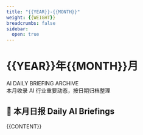 ```yaml
---
title: "{{YEAR}}-{{MONTH}}"
weight: {{WEIGHT}}
breadcrumbs: false
sidebar:
  open: true
---
```


<div class="newspaper-month-header border-b-4 border-double border-gray-900 dark:border-gray-100 pb-6 mb-8">
  <div class="text-center">
    <h1 class="text-4xl md:text-5xl font-bold font-serif mb-2 text-gray-900 dark:text-gray-100">
      {{YEAR}}年{{MONTH}}月
    </h1>
    <div class="text-lg md:text-xl text-gray-600 dark:text-gray-400 italic mb-4">
      AI DAILY BRIEFING ARCHIVE
    </div>
    <div class="text-gray-600 dark:text-gray-400">
      本月收录 AI 行业重要动态，按日期归档整理
    </div>
  </div>
</div>

<div class="newspaper-daily-list">
  <h2 class="text-2xl font-bold mb-6 font-serif flex items-center">
    <span class="mr-3">📰</span>
    本月日报
    <span class="ml-auto text-sm font-normal text-gray-500">
      Daily AI Briefings
    </span>
  </h2>
  
  <div class="newspaper-articles-grid">
    {{CONTENT}}
  </div>
</div>

<style>
/* 报纸风格日报列表 */
.newspaper-articles-grid > div {
  @apply border-l-4 border-gray-300 dark:border-gray-600 pl-6 py-4 mb-4 relative;
  background: linear-gradient(90deg, 
    rgba(59, 130, 246, 0.02) 0%, 
    rgba(59, 130, 246, 0.01) 20%, 
    transparent 100%
  );
  transition: all 0.3s cubic-bezier(0.4, 0, 0.2, 1);
  position: relative;
}

.dark .newspaper-articles-grid > div {
  background: linear-gradient(90deg, 
    rgba(59, 130, 246, 0.08) 0%, 
    rgba(59, 130, 246, 0.02) 20%, 
    transparent 100%
  );
}

.newspaper-articles-grid > div:hover {
  @apply border-l-4 border-blue-600 pl-8;
  background: linear-gradient(90deg, 
    rgba(59, 130, 246, 0.1) 0%, 
    rgba(59, 130, 246, 0.03) 30%, 
    transparent 100%
  );
  transform: translateX(4px);
}

/* 日期标记 */
.newspaper-articles-grid > div::before {
  content: "📅";
  @apply absolute -left-2 top-4 text-lg;
  z-index: 1;
}

/* 链接样式 */
.newspaper-articles-grid a {
  @apply text-gray-900 dark:text-gray-100 font-semibold text-lg no-underline;
  transition: all 0.2s ease;
  display: block;
  font-family: 'Times New Roman', serif;
}

.newspaper-articles-grid a:hover {
  @apply text-blue-600 dark:text-blue-400;
  text-shadow: 0 1px 2px rgba(0, 0, 0, 0.1);
}

/* 添加期刊样式的编号 */
.newspaper-articles-grid > div {
  counter-increment: article-counter;
}

.newspaper-articles-grid::before {
  counter-reset: article-counter;
  content: "";
}

.newspaper-articles-grid > div::after {
  content: "第 " counter(article-counter) " 期";
  @apply absolute right-4 top-4 text-xs text-gray-400 dark:text-gray-500 font-mono;
  background: rgba(255, 255, 255, 0.8);
  padding: 2px 6px;
  border-radius: 3px;
  border: 1px solid rgba(0, 0, 0, 0.1);
}

.dark .newspaper-articles-grid > div::after {
  background: rgba(0, 0, 0, 0.6);
  border-color: rgba(255, 255, 255, 0.1);
}

/* 分隔线效果 */
.newspaper-articles-grid > div:not(:last-child) {
  border-bottom: 1px dashed rgba(0, 0, 0, 0.1);
  padding-bottom: 1rem;
  margin-bottom: 1rem;
}

.dark .newspaper-articles-grid > div:not(:last-child) {
  border-bottom-color: rgba(255, 255, 255, 0.1);
}

/* 响应式调整 */
@media (max-width: 768px) {
  .newspaper-month-header h1 {
    @apply text-3xl;
  }
  
  .newspaper-articles-grid > div {
    @apply pl-4;
  }
  
  .newspaper-articles-grid > div:hover {
    @apply pl-6;
    transform: translateX(2px);
  }
  
  .newspaper-articles-grid a {
    @apply text-base;
  }
}

/* 加载动画 */
.newspaper-articles-grid > div {
  opacity: 0;
  animation: fadeInUp 0.6s ease forwards;
}

.newspaper-articles-grid > div:nth-child(1) { animation-delay: 0.1s; }
.newspaper-articles-grid > div:nth-child(2) { animation-delay: 0.2s; }
.newspaper-articles-grid > div:nth-child(3) { animation-delay: 0.3s; }
.newspaper-articles-grid > div:nth-child(4) { animation-delay: 0.4s; }
.newspaper-articles-grid > div:nth-child(5) { animation-delay: 0.5s; }

@keyframes fadeInUp {
  from {
    opacity: 0;
    transform: translateY(20px);
  }
  to {
    opacity: 1;
    transform: translateY(0);
  }
}
</style>
